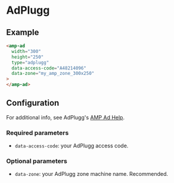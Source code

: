 # AdPlugg

## Example

```html
<amp-ad
  width="300"
  height="250"
  type="adplugg"
  data-access-code="A48214096"
  data-zone="my_amp_zone_300x250"
>
</amp-ad>
```

## Configuration

For additional info, see AdPlugg's [AMP Ad Help](https://www.adplugg.com/support/help/amp-ads).

### Required parameters

-   `data-access-code`: your AdPlugg access code.

### Optional parameters

-   `data-zone`: your AdPlugg zone machine name. Recommended.
